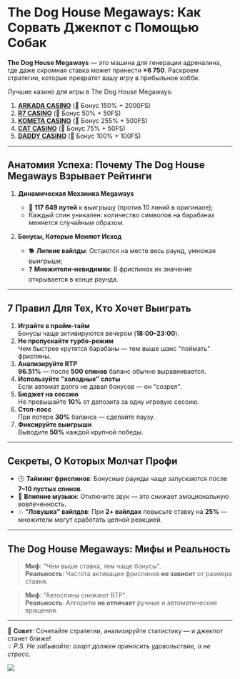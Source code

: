 # The Dog House Megaways: Как Сорвать Джекпот с Помощью Собак

**The Dog House Megaways** — это машина для генерации адреналина, где даже скромная ставка может принести **×6 750**. Раскроем стратегии, которые превратят вашу игру в прибыльное хобби.

Лучшие казино для игры в The Dog House Megaways:

1. **[ARKADA CASINO](https://clck.ru/3Hr27o "ARKADA CASINO")** (🎁 Бонус 150% + 2000FS)
2. **[R7 CASINO](https://clck.ru/3HsT58 "R7 CASINO")** (🎁 Бонус 50% + 50FS)
3. **[KOMETA CASINO](https://clck.ru/3JHf2X "KOMETA CASINO")** (🎁 Бонус 255% + 500FS)
4. **[CAT CASINO](https://clck.ru/3HsTGi "CAT CASINO")** (🎁 Бонус 75% + 50FS)
5. **[DADDY CASINO](https://clck.ru/3HsTSj "DADDY CASINO")** (🎁 Бонус 100% + 100FS)

---

## Анатомия Успеха: Почему The Dog House Megaways Взрывает Рейтинги

1. **Динамическая Механика Megaways**  
   - 🎰 **117 649 путей** к выигрышу (против 10 линий в оригинале);  
   - Каждый спин уникален: количество символов на барабанах меняется случайным образом.  

2. **Бонусы, Которые Меняют Исход**  
   - 🐕 **Липкие вайлды**: Остаются на месте весь раунд, умножая выигрыши;  
   - ❓ **Множители-невидимки**: В фриспинах их значение открывается в конце раунда.  

---

## 7 Правил Для Тех, Кто Хочет Выиграть

1. **Играйте в прайм-тайм**  
   Бонусы чаще активируются вечером (**18:00–23:00**).  
2. **Не пропускайте турбо-режим**  
   Чем быстрее крутятся барабаны — тем выше шанс "поймать" фриспины.  
3. **Анализируйте RTP**  
   **96.51%** — после **500 спинов** баланс обычно выравнивается.  
4. **Используйте "холодные" слоты**  
   Если автомат долго не давал бонусов — он "созрел".  
5. **Бюджет на сессию**  
   Не превышайте **10%** от депозита за одну игровую сессию.  
6. **Стоп-лосс**  
   При потере **30%** баланса — сделайте паузу.  
7. **Фиксируйте выигрыши**  
   Выводите **50%** каждой крупной победы.  

---

## Секреты, О Которых Молчат Профи

- 🕒 **Тайминг фриспинов**: Бонусные раунды чаще запускаются после **7–10 пустых спинов**.  
- 🎵 **Влияние музыки**: Отключите звук — это снижает эмоциональную вовлеченность.  
- 💥 **"Ловушка" вайлдов**: При **2+ вайлдах** повысьте ставку на **25%** — множители могут сработать цепной реакцией.  

---

## The Dog House Megaways: Мифы и Реальность

> **Миф**: "Чем выше ставка, тем чаще бонусы".  
> **Реальность**: Частота активации фриспинов **не зависит** от размера ставки.  

> **Миф**: "Автоспины снижают RTP".  
> **Реальность**: Алгоритм **не отличает** ручные и автоматические вращения.  

---

🎰 **Совет**: Сочетайте стратегии, анализируйте статистику — и джекпот станет ближе!  
💡 *P.S. Не забывайте: азарт должен приносить удовольствие, а не стресс.*

[![](https://i.ibb.co/TBp9FcZQ/Dog-House-1000x800.jpg)](https://clck.ru/3Hr27o)
